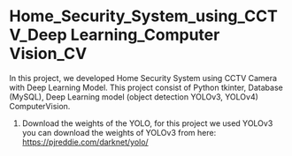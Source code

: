 # Home_Security_System_using_CCTV_Deep Learning_Computer Vision_CV
In this project, we developed Home Security System using CCTV Camera with Deep Learning Model. This project consist of Python tkinter, Database (MySQL), Deep Learning model (object detection YOLOv3, YOLOv4) ComputerVision. 
1. Download the weights of the YOLO, for this project we used YOLOv3 you can download the weights of YOLOv3 from here: https://pjreddie.com/darknet/yolo/
